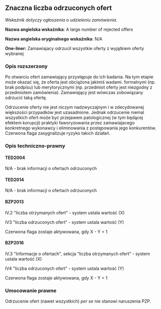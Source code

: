 ## Znaczna liczba odrzuconych ofert

*Wskaźnik dotyczy ogłoszenia o udzieleniu zamówienia.*

**Nazwa angielska wskaźnika**: A large number of rejected offers

**Nazwa angielska oryginalnego wskaźnika**: N/A

**One-liner:** Zamawiajacy odrzucil wszystkie oferty z wyjątkiem oferty wybranej

### Opis rozszerzony 

Po otwarciu ofert zamawiający przystępuje do ich badania. Na tym etapie może okazać się, że oferta jest obciążona jakimiś wadami. formalnymi (np. brak podpisu) lub merytorycznymi (np. przedmiot oferty jest niezgodny z przedmiotem zamówienia). Zamawiający jest wówczas zobowiązany odrzucić taką ofertę.

Odrzucenie oferty nie jest niczym nadzwyczajnym i w zdecydowanej większości przypadków jest uzasadnione. Jednak odrzucenie niemal wszystkich ofert może być przejawem patologicznej (w tym będącej efektem korupcji) praktyki faworyzowania przez zamawiajacego konkretnego wykonawcy i eliminowania z postępowania jego konkurentów. Czerwona flaga zasygnalizuje ryzyko takich działań.

### Opis techniczno-prawny

#### TED2004

N/A - brak informacji o ofertach odrzuconych

#### TED2014

N/A - brak informacji o ofertach odrzuconych

#### BZP2013

IV.2 "liczba otrzymanych ofert" - system ustala wartość (X)

IV3 "liczba odrzuconych ofert" - system ustala wartość (Y)

Czerwona flaga zostaje aktywowana, gdy X - Y  = 1

#### BZP2016

IV.3 "Informacje o ofertach", sekcja “liczba otrzymanych ofert” - system ustala wartość (X)

IV4 "liczba odrzuconych ofert" - system ustala wartość (Y)

Czerwona flaga zostaje aktywowana, gdy X - Y  = 1

### Umocowanie prawne

Odrzucenie ofert (nawet wszystkich) *per se* nie stanowi naruszenia PZP.
